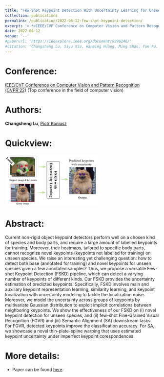 ```yaml
---
title: "Few-Shot Keypoint Detection With Uncertainty Learning for Unseen Species"
collection: publications
permalink: /publication/2022-06-12-few-shot-keypoint-detection/
excerpt: '> *>IEEE/CVF Conference on Computer Vision and Pattern Recognition (CVPR 2022)*<br>*>**Changsheng Lu**, Piotr Koniusz*<br>>Current non-rigid object keypoint detectors perform well on a chosen kind of species and body parts, and require a large amount of labelled keypoints for training. Moreover, their heatmaps, tailored to specific body parts, cannot recognize novel keypoints (keypoints not labelled for training) on unseen species. In this paper, we propose a versatile Few-shot Keypoint Detection (FSKD) pipeline which could not only detect base keypoints but also novel keypoints for unseen species.'
date: 2022-06-12
venue: '--'
#paperurl: 'https://ieeexplore.ieee.org/document/8296246/'
#citation: 'Changsheng Lu, Siyu Xia, Wanming Huang, Ming Shao, Yun Fu. Circle Detection by Arc-support Line Segments. In: The 24rd IEEE International Conference on Image Processing (ICIP).'
---
```


Conference:  
===  
[IEEE/CVF Conference on Computer Vision and Pattern Recognition (CVPR'22)](https://openaccess.thecvf.com/content/CVPR2022/html/Lu_Few-Shot_Keypoint_Detection_With_Uncertainty_Learning_for_Unseen_Species_CVPR_2022_paper.html) (Top conference in the field of computer vision)  

Authors: 
===
**Changsheng Lu**, [Piotr Koniusz](http://users.cecs.anu.edu.au/~koniusz/)

Quickview:
===  
[<img src="/images/pub-images/2022/fskd.png" width="60%" height="60%">](https://openaccess.thecvf.com/content/CVPR2022/html/Lu_Few-Shot_Keypoint_Detection_With_Uncertainty_Learning_for_Unseen_Species_CVPR_2022_paper.html)  

Abstract: 
===
Current non-rigid object keypoint detectors perform well on a chosen kind of species and body parts, and require a large amount of labelled keypoints for training. Moreover, their heatmaps, tailored to specific body parts, cannot recognize novel keypoints (keypoints not labelled for training) on unseen species. We raise an interesting yet challenging question: how to detect both base (annotated for training) and novel keypoints for unseen species given a few annotated samples? Thus, we propose a versatile Few-shot Keypoint Detection (FSKD) pipeline, which can detect a varying number of keypoints of different kinds. Our FSKD provides the uncertainty estimation of predicted keypoints. Specifically, FSKD involves main and auxiliary keypoint representation learning, similarity learning, and keypoint localization with uncertainty modeling to tackle the localization noise. Moreover, we model the uncertainty across groups of keypoints by multivariate Gaussian distribution to exploit implicit correlations between neighboring keypoints. We show the effectiveness of our FSKD on (i) novel keypoint detection for unseen species, and (ii) few-shot Fine-Grained Visual Recognition (FGVR) and (iii) Semantic Alignment (SA) downstream tasks. For FGVR, detected keypoints improve the classification accuracy. For SA, we showcase a novel thin-plate-spline warping that uses estimated keypoint uncertainty under imperfect keypoint corespondences.  

More details:
===  
- Paper can be found [here](https://openaccess.thecvf.com/content/CVPR2022/html/Lu_Few-Shot_Keypoint_Detection_With_Uncertainty_Learning_for_Unseen_Species_CVPR_2022_paper.html).  
<!-- - [Download paper](https://arxiv.org/abs/1810.03243v3).-->

